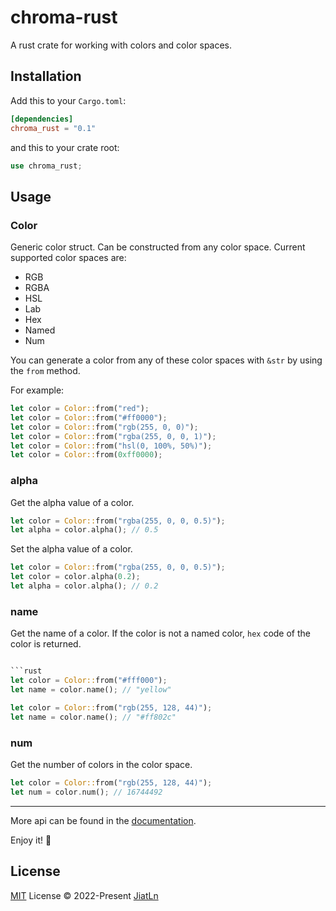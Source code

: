 # chroma-rust
A rust crate for working with colors and color spaces.

## Installation

Add this to your `Cargo.toml`:

```toml
[dependencies]
chroma_rust = "0.1"
```

and this to your crate root:

```rust
use chroma_rust;
```

## Usage


### Color

Generic color struct. Can be constructed from any color space. Current supported color spaces are:
- RGB
- RGBA
- HSL
- Lab
- Hex
- Named
- Num

You can generate a color from any of these color spaces with `&str` by using the `from` method.

For example:


```rust
let color = Color::from("red");
let color = Color::from("#ff0000");
let color = Color::from("rgb(255, 0, 0)");
let color = Color::from("rgba(255, 0, 0, 1)");
let color = Color::from("hsl(0, 100%, 50%)");
let color = Color::from(0xff0000);
```

### alpha

Get the alpha value of a color.

```rust
let color = Color::from("rgba(255, 0, 0, 0.5)");
let alpha = color.alpha(); // 0.5
```

Set the alpha value of a color.

```rust
let color = Color::from("rgba(255, 0, 0, 0.5)");
let color = color.alpha(0.2);
let alpha = color.alpha(); // 0.2
```

### name

Get the name of a color. If the color is not a named color, `hex` code of the color is returned.

```rust

```rust
let color = Color::from("#fff000");
let name = color.name(); // "yellow"

let color = Color::from("rgb(255, 128, 44)");
let name = color.name(); // "#ff802c"
```

### num

Get the number of colors in the color space.

```rust
let color = Color::from("rgb(255, 128, 44)");
let num = color.num(); // 16744492
```

--- 

More api can be found in the [documentation](https://docs.rs/chroma-rust/latest/chroma_rust).

Enjoy it! 🎨


## License

[MIT](./LICENSE) License © 2022-Present [JiatLn](https://github.com/JiatLn)
